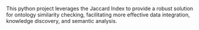 This python project leverages the Jaccard Index to provide a robust solution for ontology similarity checking, facilitating more effective data integration, knowledge discovery, and semantic analysis.
